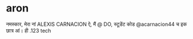 # aron
नमस्कार, मेरा नां ALEXIS CARNACION ऐ, मैं @ DO, स्टूडेंट कोड @acarnacion44 च इक छात्र आं। ही .123
tech

